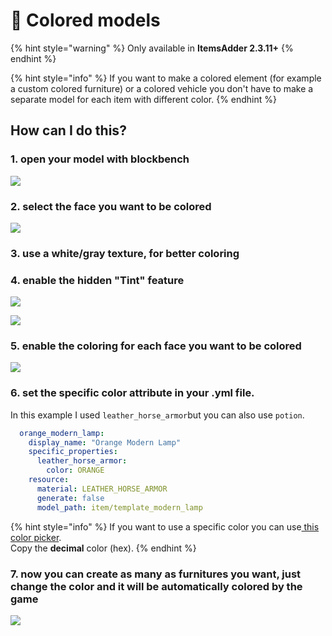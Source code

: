 # 🎨 Colored models

{% hint style="warning" %}
Only available in **ItemsAdder 2.3.11+**
{% endhint %}

{% hint style="info" %}
If you want to make a colored element (for example a custom colored furniture) or a colored vehicle you don't have to make a separate model for each item with different color.
{% endhint %}

## How can I do this?

### 1. open your model with blockbench

![](<../../../.gitbook/assets/immagine (79).png>)

### 2. select the face you want to be colored

![](<../../../.gitbook/assets/immagine (80).png>)

### 3. use a white/gray texture, for better coloring

### 4. enable the hidden "Tint" feature

![](<../../../.gitbook/assets/immagine (81).png>)

![](<../../../.gitbook/assets/immagine (83).png>)

### 5. enable the coloring for each face you want to be colored

![](<../../../.gitbook/assets/immagine (85).png>)

### 6. set the specific color attribute in your .yml file.

In this example I used `leather_horse_armor`but you can also use `potion`.

```yaml
  orange_modern_lamp:
    display_name: "Orange Modern Lamp"
    specific_properties:
      leather_horse_armor:
        color: ORANGE
    resource:
      material: LEATHER_HORSE_ARMOR
      generate: false
      model_path: item/template_modern_lamp
```

{% hint style="info" %}
If you want to use a specific color you can use[ this color picker](https://www.mathsisfun.com/hexadecimal-decimal-colors.html).\
Copy the **decimal** color (hex).
{% endhint %}

### 7. now you can create as many as furnitures you want, just change the color and it will be automatically colored by the game

![](<../../../.gitbook/assets/immagine (86).png>)



